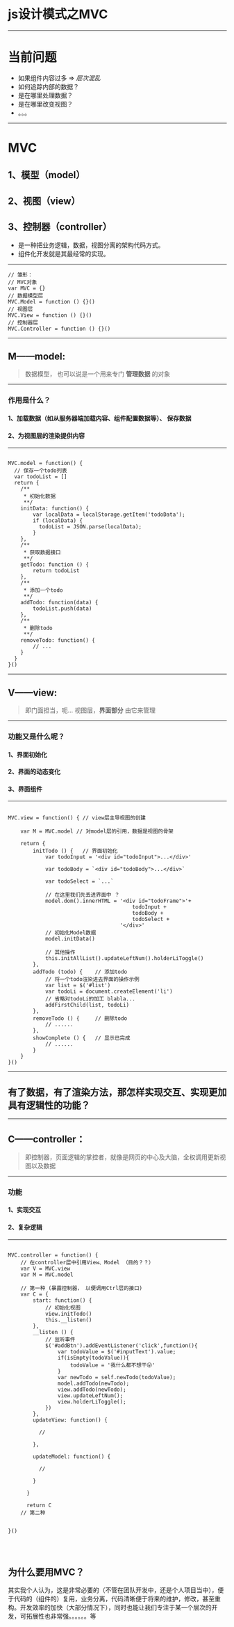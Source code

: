 ﻿# js设计模式之MVC
---------
# 当前问题
- 如果组件内容过多 => <em>层次混乱</em>
- 如何追踪内部的数据？
- 是在哪里处理数据？
- 是在哪里改变视图？
- 。。。

----------
# MVC
##   1、模型（model）
##   2、视图（view）
##   3、控制器（controller）
- 是一种把业务逻辑，数据，视图分离的架构代码方式。
- 组件化开发就是其最经常的实现。

----------
```
// 雏形：
// MVC对象
var MVC = {}
// 数据模型层
MVC.Model = function () {}()
// 视图层
MVC.View = function () {}()
// 控制器层
MVC.Controller = function () {}()

```
----------
## M——model:  

> 数据模型， 也可以说是一个用来专门 **管理数据** 的对象


---------
### 作用是什么？ 
#### 1、加载数据（如从服务器端加载内容、组件配置数据等）、 保存数据
#### 2、为视图层的渲染提供内容
---------
```

MVC.model = function() {
  // 保存一个todo列表
  var todoList = []
  return {
    /**
     * 初始化数据
     **/
    initData: function() { 
        var localData = localStorage.getItem('todoData');
        if (localData) {
          todoList = JSON.parse(localData);
        }
    },
    /**
     * 获取数据接口
     **/
    getTodo: function () {
        return todoList
    },
    /**
     * 添加一个todo
     **/
    addTodo: function(data) {
        todoList.push(data)
    },
    /**
     * 删除todo
     **/
    removeTodo: function() {
        // ...
    }
  }
}()

```

--------

## V——view:  

> 即门面担当，呃... 视图层，**界面部分** 由它来管理

---------
### 功能又是什么呢？
#### 1、界面初始化
#### 2、界面的动态变化
#### 3、界面组件
--------

```

MVC.view = function() { // view层主导视图的创建

    var M = MVC.model // 对model层的引用，数据是视图的骨架

    return {
        initTodo () {   // 界面初始化
            var todoInput = '<div id="todoInput">...</div>'
                
            var todoBody = `<div id="todoBody">...</div>`
            
            var todoSelect = `...`
            
            // 在这里我们先丢进界面中 ？ 
            model.dom().innerHTML = '<div id="todoFrame">'+
                                        todoInput + 
                                        todoBody + 
                                        todoSelect +
                                    '</div>'
            // 初始化Model数据
            model.initData()
            
            // 其他操作
            this.initAllList().updateLeftNum().holderLiToggle()
        },
        addTodo (todo) {    // 添加todo
            // 将一个todo渲染进去界面的操作示例
            var list = $('#list')
            var todoLi = document.createElement('li')
            // 省略对todoLi的加工 blabla...
            addFirstChild(list, todoLi)
        },
        removeTodo () {     // 删除todo
            // ......
        },
        showComplete () {   // 显示已完成
            // ......
        }
    }
}()

```


---------

## 有了数据，有了渲染方法，那怎样**实现交互**、实现更加具有**逻辑性**的功能？

---------

## C——controller：  

> 即控制器，页面逻辑的掌控者，就像是网页的中心及大脑，全权调用更新视图以及数据

---
### 功能
#### 1、实现交互
#### 2、复杂逻辑
---------------------------------------------------------------------------------

```

MVC.controller = function() {
    // 在controller层中引用View、Model （目的？？）
    var V = MVC.view
    var M = MVC.model
    
    // 第一种 (暴露控制器， 以便调用Ctrl层的接口)
    var C = {  
        start: function() {
            // 初始化视图
            view.initTodo()
            this.__listen()
        },
        __listen () {
            // 监听事件
            $('#addBtn').addEventListener('click',function(){
                var todoValue = $('#inputText').value;
                if(isEmpty(todoValue)){
                    todoValue = '我什么都不想干😛'
                }
                var newTodo = self.newTodo(todoValue);
                model.addTodo(newTodo);
                view.addTodo(newTodo);
                view.updateLeftNum();
                view.holderLiToggle();
            })
        },
        updateView: function() {
    
          //
    
        },
    
        updateModel: function() {
    
          //
    
        }
    
      }
    
      return C
    // 第二种


}()




```




## 为什么要用MVC？

其实我个人认为，这是非常必要的（不管在团队开发中，还是个人项目当中），便于代码的（组件的）复用，业务分离，代码清晰便于将来的维护，修改，甚至重构。开发效率的加快（大部分情况下），同时也能让我们专注于某一个层次的开发，可拓展性也非常强。。。。。。等

